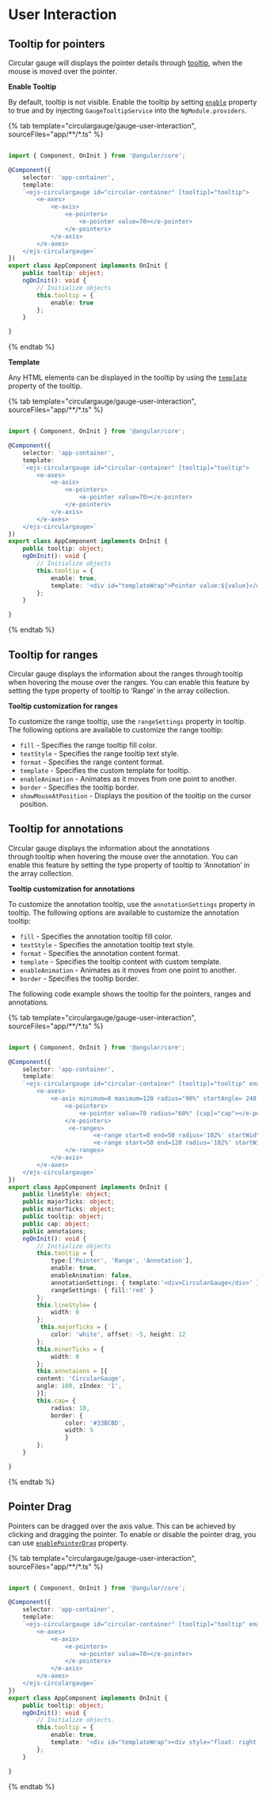 
# User Interaction

## Tooltip for pointers

Circular gauge will displays the pointer details through [tooltip](../api/circular-gauge/tooltipSettings),
when the mouse is moved over the pointer.

<!-- markdownlint-disable MD036 -->

**Enable Tooltip**

By default, tooltip is not visible. Enable the tooltip by setting
[`enable`](../api/circular-gauge/tooltipSettings/#enable-boolean) property to true and by injecting `GaugeTooltipService` into the `NgModule.providers`.

{% tab template="circulargauge/gauge-user-interaction", sourceFiles="app/**/*.ts" %}

```typescript

import { Component, OnInit } from '@angular/core';

@Component({
    selector: 'app-container',
    template:
    `<ejs-circulargauge id="circular-container" [tooltip]="tooltip">
        <e-axes>
            <e-axis>
                <e-pointers>
                    <e-pointer value=70></e-pointer>
                </e-pointers>
            </e-axis>
        </e-axes>
    </ejs-circulargauge>`
})
export class AppComponent implements OnInit {
    public tooltip: object;
    ngOnInit(): void {
        // Initialize objects
        this.tooltip = {
            enable: true
        };
    }

}

```

{% endtab %}

<!-- markdownlint-disable MD036 -->

**Template**

Any HTML elements can be displayed in the tooltip by using the
[`template`](../api/circular-gauge/tooltipSettings/#template-string) property of the tooltip.

{% tab template="circulargauge/gauge-user-interaction", sourceFiles="app/**/*.ts" %}

```typescript

import { Component, OnInit } from '@angular/core';

@Component({
    selector: 'app-container',
    template:
    `<ejs-circulargauge id="circular-container" [tooltip]="tooltip">
        <e-axes>
            <e-axis>
                <e-pointers>
                    <e-pointer value=70></e-pointer>
                </e-pointers>
            </e-axis>
        </e-axes>
    </ejs-circulargauge>`
})
export class AppComponent implements OnInit {
    public tooltip: object;
    ngOnInit(): void {
        // Initialize objects
        this.tooltip = {
            enable: true,
            template: '<div id="templateWrap">Pointer value:${value}</div>'
        };
    }

}

```

{% endtab %}

## Tooltip for ranges

Circular gauge displays the information about the ranges through tooltip when hovering the mouse over the ranges. You can enable this feature by setting the type property of tooltip to ‘Range’ in the array collection.

**Tooltip customization for ranges**

To customize the range tooltip, use the `rangeSettings` property in tooltip. The following options are available to customize the range tooltip:

* `fill` - Specifies the range tooltip fill color.
* `textStyle` - Specifies the range tooltip text style.
* `format` - Specifies the range content format.
* `template` - Specifies the custom template for tooltip.
* `enableAnimation` - Animates as it moves from one point to another.
* `border` - Specifies the tooltip border.
* `showMouseAtPosition` - Displays the position of the tooltip on the cursor position.

## Tooltip for annotations

Circular gauge displays the information about the annotations through tooltip when hovering the mouse over the annotation. You can enable this feature by setting the type property of tooltip to ‘Annotation’ in the array collection.

**Tooltip customization for annotations**

To customize the annotation tooltip, use the `annotationSettings` property in tooltip. The following options are available to customize the annotation tooltip:

* `fill` - Specifies the annotation tooltip fill color.
* `textStyle` - Specifies the annotation tooltip text style.
* `format` - Specifies the annotation content format.
* `template` - Specifies the tooltip content with custom template.
* `enableAnimation` - Animates as it moves from one point to another.
* `border` - Specifies the tooltip border.

The following code example shows the tooltip for the pointers, ranges and annotations.

{% tab template="circulargauge/gauge-user-interaction", sourceFiles="app/**/*.ts" %}

```typescript

import { Component, OnInit } from '@angular/core';

@Component({
    selector: 'app-container',
    template:
    `<ejs-circulargauge id="circular-container" [tooltip]="tooltip" enablePointerDrag=true>
        <e-axes>
            <e-axis minimum=0 maximum=120 radius="90%" startAngle= 240 endAngle=120 [majorTicks]="majorTicks" [minorTicks]="minorTicks" [lineStyle]="lineStyle" [annotations]='annotaions'>
                <e-pointers>
                    <e-pointer value=70 radius="60%" [cap]="cap"></e-pointer>
                </e-pointers>
                 <e-ranges>
                        <e-range start=0 end=50 radius='102%' startWidth=10 endWidth=10 color='#3A5DC8'></e-range>
                        <e-range start=50 end=120 radius='102%' startWidth=10 endWidth=10 color='#33BCBD'></e-range>
                </e-ranges>
            </e-axis>
        </e-axes>
    </ejs-circulargauge>`
})
export class AppComponent implements OnInit {
    public lineStyle: object;
    public majorTicks: object;
    public minorTicks: object;
    public tooltip: object;
    public cap: object;
    public annotaions;
    ngOnInit(): void {
        // Initialize objects
        this.tooltip = {
            type:['Pointer', 'Range', 'Annotation'],
            enable: true,
            enableAnimation: false,
            annotationSettings: { template:'<div>CircularGauge</div>' },
            rangeSettings: { fill:'red' }
        };
        this.lineStyle= {
            width: 0
        };
         this.majorTicks = {
            color: 'white', offset: -5, height: 12
        };
        this.minorTicks = {
            width: 0
        };
        this.annotaions = [{
        content: 'CircularGauge',
        angle: 180, zIndex: '1',
        }];
        this.cap= {
            radius: 10,
            border: {
                color: '#33BCBD',
                width: 5
                }
        };
    }

}

```

{% endtab %}

## Pointer Drag

Pointers can be dragged over the axis value.
This can be achieved by clicking and dragging the pointer.
To enable or disable the pointer drag, you can use [`enablePointerDrag`](../api/circular-gauge/#enablepointerdrag-boolean) property.

{% tab template="circulargauge/gauge-user-interaction", sourceFiles="app/**/*.ts" %}

```typescript

import { Component, OnInit } from '@angular/core';

@Component({
    selector: 'app-container',
    template:
    `<ejs-circulargauge id="circular-container" [tooltip]="tooltip" enablePointerDrag=true>
        <e-axes>
            <e-axis>
                <e-pointers>
                    <e-pointer value=70></e-pointer>
                </e-pointers>
            </e-axis>
        </e-axes>
    </ejs-circulargauge>`
})
export class AppComponent implements OnInit {
    public tooltip: object;
    ngOnInit(): void {
        // Initialize objects.
        this.tooltip = {
            enable: true,
            template: '<div id="templateWrap"><div style="float: right; padding-left:10px; line-height:30px;"><span>Pointer &nbsp;&nbsp;:&nbsp; ${Math.round(pointers[0].value)}</span></div></div>'
        };
    }

}

```

{% endtab %}
